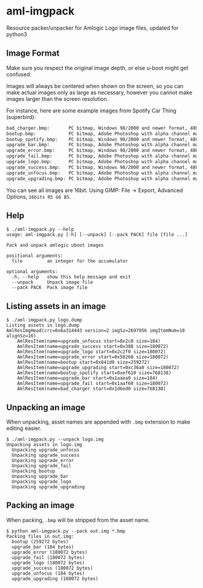 aml-imgpack
===========

Resource packer/unpacker for Amlogic Logo image files, updated for python3

Image Format
----------------

Make sure you respect the original image depth, or else u-boot might get confused.

Images will always be centered when shown on the screen, so you can make actual images only as large as necessary, however you cannot make images larger than the screen resolution.

For instance, here are some example images from Spotify Car Thing (superbird):
```bash
bad_charger.bmp:       PC bitmap, Windows 98/2000 and newer format, 480 x 800 x 16, cbSize 768138, bits offset 138
bootup.bmp:            PC bitmap, Adobe Photoshop with alpha channel mask, 360 x 360 x 16, cbSize 259272, bits offset 70
bootup_spotify.bmp:    PC bitmap, Windows 98/2000 and newer format, 480 x 800 x 16, cbSize 768138, bits offset 138
upgrade_bar.bmp:       PC bitmap, Adobe Photoshop with alpha channel mask, 4 x 14 x 16, cbSize 184, bits offset 70
upgrade_error.bmp:     PC bitmap, Windows 98/2000 and newer format, 480 x 800 x 16, cbSize 768138, bits offset 138
upgrade_fail.bmp:      PC bitmap, Adobe Photoshop with alpha channel mask, 300 x 300 x 16, cbSize 180072, bits offset 70
upgrade_logo.bmp:      PC bitmap, Adobe Photoshop with alpha channel mask, 300 x 300 x 16, cbSize 180072, bits offset 70
upgrade_success.bmp:   PC bitmap, Windows 98/2000 and newer format, 480 x 800 x 16, cbSize 768138, bits offset 138
upgrade_unfocus.bmp:   PC bitmap, Adobe Photoshop with alpha channel mask, 4 x 14 x 16, cbSize 184, bits offset 70
upgrade_upgrading.bmp: PC bitmap, Adobe Photoshop with alpha channel mask, 300 x 300 x 16, cbSize 180072, bits offset 70
```

You can see all images are 16bit. Using GIMP: File -> Export, Advanced Options, `16bits R5 G6 B5`.

Help
----

```
$ ./aml-imgpack.py --help
usage: aml-imgpack.py [-h] [--unpack] [--pack PACK] file [file ...]

Pack and unpack amlogic uboot images

positional arguments:
  file         an integer for the accumulator

optional arguments:
  -h, --help   show this help message and exit
  --unpack     Unpack image file
  --pack PACK  Pack image file
```

Listing assets in an image
--------------------------

```
$ ./aml-imgpack.py logo.dump
Listing assets in logo.dump
AmlResImgHead(crc=0x6a314443 version=2 imgSz=2697056 imgItemNum=10 alignSz=16)
    AmlResItem(name=upgrade_unfocus start=0x2c0 size=184)
    AmlResItem(name=upgrade_success start=0x380 size=180072)
    AmlResItem(name=upgrade_logo start=0x2c2f0 size=180072)
    AmlResItem(name=upgrade_error start=0x58260 size=180072)
    AmlResItem(name=bootup start=0x841d0 size=259272)
    AmlResItem(name=upgrade_upgrading start=0xc36a0 size=180072)
    AmlResItem(name=bootup_spotify start=0xef610 size=768138)
    AmlResItem(name=upgrade_bar start=0x1aaea0 size=184)
    AmlResItem(name=upgrade_fail start=0x1aaf60 size=180072)
    AmlResItem(name=bad_charger start=0x1d6ed0 size=768138)
```

Unpacking an image
------------------

When unpacking, asset names are appended with `.bmp` extension to make editing easier.

```
$ ./aml-imgpack.py --unpack logo.img
Unpacking assets in logo.img
  Unpacking upgrade_unfocus
  Unpacking upgrade_success
  Unpacking upgrade_error
  Unpacking upgrade_fail
  Unpacking bootup
  Unpacking upgrade_bar
  Unpacking upgrade_logo
  Unpacking upgrade_upgrading
```

Packing an image
----------------

When packing, `.bmp` will be stripped from the asset name.

```
$ python aml-imgpack.py --pack out.img *.bmp
Packing files in out.img:
  bootup (259272 bytes)
  upgrade_bar (184 bytes)
  upgrade_error (180072 bytes)
  upgrade_fail (180072 bytes)
  upgrade_logo (180072 bytes)
  upgrade_success (180072 bytes)
  upgrade_unfocus (184 bytes)
  upgrade_upgrading (180072 bytes)
```

